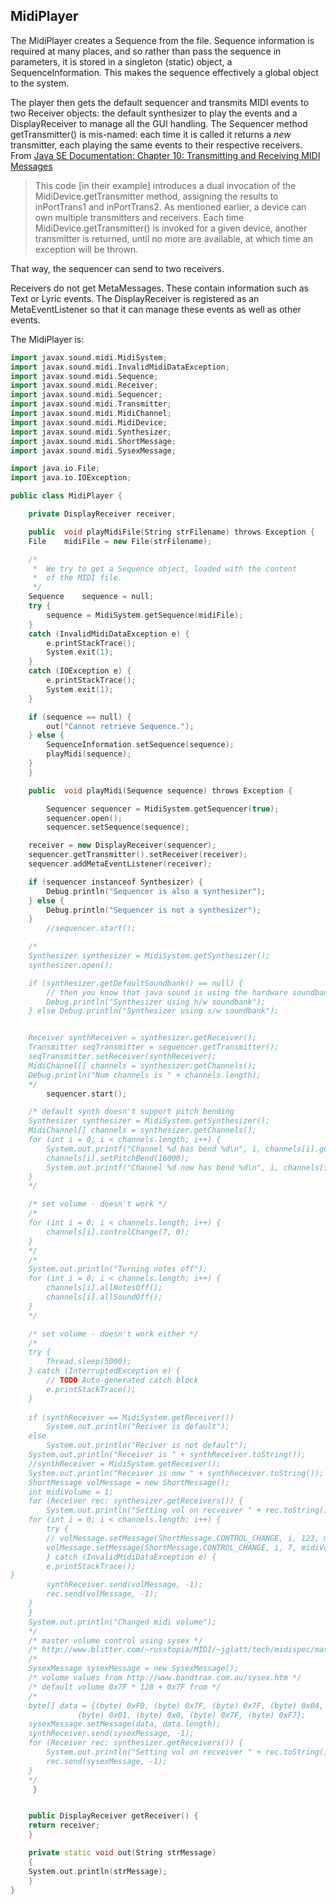 
##  MidiPlayer 


The MidiPlayer creates a Sequence from the file.
Sequence information is required at many places, and so rather
than pass the sequence in parameters, it is stored in a singleton
(static) object, a SequenceInformation. This makes the sequence effectively
a global object to the system.


The player then gets the default sequencer and transmits MIDI events
to two Receiver objects: the default synthesizer to play the events
and a DisplayReceiver to manage all the GUI handling. The Sequencer
method getTransmitter() is mis-named: each time it is called it returns
a _new_ transmitter, each playing the same events to their
respective receivers.
From [Java SE Documentation: Chapter 10: Transmitting and Receiving MIDI Messages](http://docs.oracle.com/javase/7/docs/technotes/guides/sound/programmer_guide/chapter10.html) 


   > This code [in their example] introduces a dual invocation of the MidiDevice.getTransmitter method,
assigning the results to inPortTrans1 and inPortTrans2. As mentioned earlier,
a device can own multiple transmitters and receivers. Each time
MidiDevice.getTransmitter() is invoked for a given device, another transmitter
is returned, until no more are available, at which time an exception will be thrown.



That way, the sequencer can send to two receivers.


Receivers do not get MetaMessages. These contain information such as Text or Lyric
events. The DisplayReceiver is registered as an MetaEventListener so that it can manage
these events as well as other events.


The MidiPlayer is:

```cpp
import javax.sound.midi.MidiSystem;
import javax.sound.midi.InvalidMidiDataException;
import javax.sound.midi.Sequence;
import javax.sound.midi.Receiver;
import javax.sound.midi.Sequencer;
import javax.sound.midi.Transmitter;
import javax.sound.midi.MidiChannel;
import javax.sound.midi.MidiDevice;
import javax.sound.midi.Synthesizer;
import javax.sound.midi.ShortMessage;
import javax.sound.midi.SysexMessage;

import java.io.File;
import java.io.IOException;

public class MidiPlayer {

    private DisplayReceiver receiver;

    public  void playMidiFile(String strFilename) throws Exception {
	File	midiFile = new File(strFilename);

	/*
	 *	We try to get a Sequence object, loaded with the content
	 *	of the MIDI file.
	 */
	Sequence	sequence = null;
	try {
	    sequence = MidiSystem.getSequence(midiFile);
	}
	catch (InvalidMidiDataException e) {
	    e.printStackTrace();
	    System.exit(1);
	}
	catch (IOException e) {
	    e.printStackTrace();
	    System.exit(1);
	}

	if (sequence == null) {
	    out("Cannot retrieve Sequence.");
	} else {
	    SequenceInformation.setSequence(sequence);
	    playMidi(sequence);
	}
    }

    public  void playMidi(Sequence sequence) throws Exception {

        Sequencer sequencer = MidiSystem.getSequencer(true);
        sequencer.open();
        sequencer.setSequence(sequence); 

	receiver = new DisplayReceiver(sequencer);
	sequencer.getTransmitter().setReceiver(receiver);
	sequencer.addMetaEventListener(receiver);

	if (sequencer instanceof Synthesizer) {
	    Debug.println("Sequencer is also a synthesizer");
	} else {
	    Debug.println("Sequencer is not a synthesizer");
	}
        //sequencer.start();

	/*
	Synthesizer synthesizer = MidiSystem.getSynthesizer();  
	synthesizer.open();  

	if (synthesizer.getDefaultSoundbank() == null) {
	    // then you know that java sound is using the hardware soundbank
	    Debug.println("Synthesizer using h/w soundbank");
	} else Debug.println("Synthesizer using s/w soundbank");


	Receiver synthReceiver = synthesizer.getReceiver();  
	Transmitter seqTransmitter = sequencer.getTransmitter();  
	seqTransmitter.setReceiver(synthReceiver); 
	MidiChannel[] channels = synthesizer.getChannels(); 
	Debug.println("Num channels is " + channels.length);
	*/
        sequencer.start();

	/* default synth doesn't support pitch bending
	Synthesizer synthesizer = MidiSystem.getSynthesizer();  
	MidiChannel[] channels = synthesizer.getChannels(); 
	for (int i = 0; i < channels.length; i++) {
	    System.out.printf("Channel %d has bend %d\n", i, channels[i].getPitchBend());
	    channels[i].setPitchBend(16000);
	    System.out.printf("Channel %d now has bend %d\n", i, channels[i].getPitchBend());
	}
	*/

	/* set volume - doesn't work */
	/*
	for (int i = 0; i < channels.length; i++) {
	    channels[i].controlChange(7, 0);
	}
	*/
	/*
	System.out.println("Turning notes off");
	for (int i = 0; i < channels.length; i++) {
	    channels[i].allNotesOff();
	    channels[i].allSoundOff();
	}
	*/

	/* set volume - doesn't work either */
	/*
	try {
	    Thread.sleep(5000);
	} catch (InterruptedException e) {
	    // TODO Auto-generated catch block
	    e.printStackTrace();
	}
	
	if (synthReceiver == MidiSystem.getReceiver()) 
	    System.out.println("Reciver is default");
	else
	    System.out.println("Reciver is not default");
	System.out.println("Receiver is " + synthReceiver.toString());
	//synthReceiver = MidiSystem.getReceiver();
	System.out.println("Receiver is now " + synthReceiver.toString());
	ShortMessage volMessage = new ShortMessage();
	int midiVolume = 1;
	for (Receiver rec: synthesizer.getReceivers()) {
	    System.out.println("Setting vol on recveiver " + rec.toString());
	for (int i = 0; i < channels.length; i++) {
	    try {
		// volMessage.setMessage(ShortMessage.CONTROL_CHANGE, i, 123, midiVolume);
		volMessage.setMessage(ShortMessage.CONTROL_CHANGE, i, 7, midiVolume);
	    } catch (InvalidMidiDataException e) {
		e.printStackTrace();
}
	    synthReceiver.send(volMessage, -1);
	    rec.send(volMessage, -1);
	}
	}
	System.out.println("Changed midi volume");
	*/
	/* master volume control using sysex */
	/* http://www.blitter.com/~russtopia/MIDI/~jglatt/tech/midispec/mastrvol.htm */
	/*
	SysexMessage sysexMessage = new SysexMessage();
	/* volume values from http://www.bandtrax.com.au/sysex.htm */
	/* default volume 0x7F * 128 + 0x7F from */
	/*
	byte[] data = {(byte) 0xF0, (byte) 0x7F, (byte) 0x7F, (byte) 0x04, 
		       (byte) 0x01, (byte) 0x0, (byte) 0x7F, (byte) 0xF7};
	sysexMessage.setMessage(data, data.length);
	synthReceiver.send(sysexMessage, -1);
	for (Receiver rec: synthesizer.getReceivers()) {
	    System.out.println("Setting vol on recveiver " + rec.toString());
	    rec.send(sysexMessage, -1);
	}
	*/
     }


    public DisplayReceiver getReceiver() {
	return receiver;
    }

    private static void out(String strMessage)
    {
	System.out.println(strMessage);
    }
}
```
